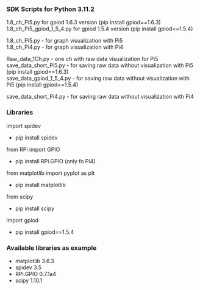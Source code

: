 ### SDK  Scripts for Python 3.11.2  
1.8_ch_Pi5.py for gpiod 1.6.3 version (pip install gpiod==1.6.3)  
1.8_ch_Pi5_gpiod_1_5_4.py for gpiod 1.5.4 version (pip install gpiod==1.5.4)


1.8_ch_Pi5.py - for graph visualization with Pi5  
1.8_ch_Pi4.py - for graph visualization with Pi4  

Raw_data_1Ch.py - one ch with raw data visualization for Pi5      
save_data_short_Pi5.py - for saving raw data without visualization with Pi5  (pip install gpiod==1.6.3)  
save_data_gpiod_1_5_4.py - for saving raw data without visualization with Pi5  (pip install gpiod==1.5.4)  

save_data_short_Pi4.py - for saving raw data without visualization with Pi4  


### Libraries 
import spidev  
  - pip install spidev

from RPi import GPIO
  - pip install RPi.GPIO (only fo Pi4)

from matplotlib import pyplot as plt   
  - pip install matplotlib

from scipy
  - pip install scipy  

import gpiod  
  - pip install gpiod==1.5.4  

### Available libraries as example 
  - matplotlib                         3.6.3
  - spidev                             3.5  
  - RPi.GPIO                           0.7.1a4
  - scipy                              1.10.1
